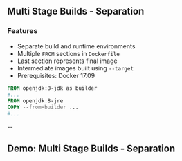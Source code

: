 ## Multi Stage Builds - Separation

### Features

- Separate build and runtime environments
- Multiple `FROM` sections in `Dockerfile`
- Last section represents final image
- Intermediate images built using `--target`
- Prerequisites: Docker 17.09

```Dockerfile
FROM openjdk:8-jdk as builder
#...
FROM openjdk:8-jre
COPY --from=builder ...
#...
```

--

## Demo: Multi Stage Builds - Separation

<!-- include: separation-0.command -->

<!-- include: separation-1.command -->
